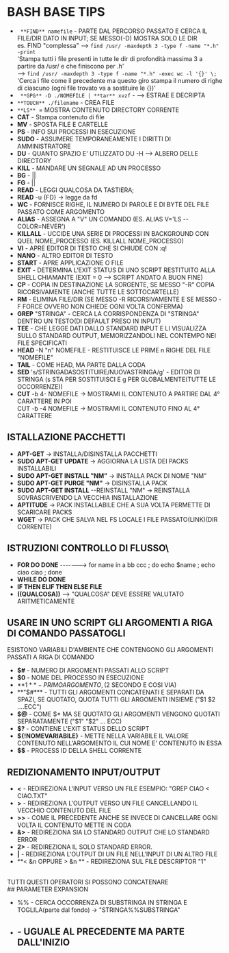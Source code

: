 # BASH BASE TIPS

* ` **FIND** namefile` - PARTE DAL PERCORSO PASSATO E CERCA IL FILE/DIR DATO IN INPUT; SE MESSO(-D) MOSTRA SOLO LE DIR <br>
es. FIND "complessa" --> `find /usr/ -maxdepth 3 -type f -name "*.h" -print   `   <br>
        'Stampa tutti i file presenti in tutte le dir di profondità massima 3 a partire da /usr/ e che finiscono per .h'        <br>
                     --> `find /usr/ -maxdepth 3 -type f -name "*.h" -exec wc -l '{}' \; ` <br>
        'Cerca i file come il precedente ma questo giro stampa il numero di righe di ciascuno (ogni file trovato va a sostituire le {})'        <br>
* ` **GPG** -D ./NOMEFILE | **tar** xvzf` - --> ESTRAE E DECRIPTA
* ` **TOUCH** ./filename ` - CREA FILE 
* `**LS** `= MOSTRA CONTENUTO DIRECTORY CORRENTE 
* **CAT** - Stampa contenuto di file
* **MV** - SPOSTA FILE E CARTELLE
* **PS** - INFO SUI PROCESSI IN ESECUZIONE
* **SUDO** - ASSUMERE TEMPORANEAMENTE I DIRITTI DI AMMINISTRATORE
* **DU** - QUANTO SPAZIO E' UTILIZZATO            DU -H --> ALBERO DELLE DIRECTORY
* **KILL** - MANDARE UN SEGNALE AD UN PROCESSO
* **BG** -    ||
* **FG** -    ||
* **READ** - LEGGI QUALCOSA DA TASTIERA; 
* **READ** -u {FD} -> legge da fd
* **WC** - FORNISCE RIGHE, IL NUMERO DI PAROLE E DI BYTE DEL FILE PASSATO COME ARGOMENTO
* **ALIAS** - ASSEGNA A "V" UN COMANDO (ES. ALIAS V='LS --COLOR=NEVER')
* **KILLALL** - UCCIDE UNA SERIE DI PROCESSI IN BACKGROUND CON QUEL NOME_PROCESSO (ES. KILLALL NOME_PROCESSO)
* **VI** - APRE EDITOR DI TESTO CHE SI CHIUDE CON :q!
* **NANO** - ALTRO EDITOR DI TESTO
* **START** - APRE APPLICAZIONE O FILE 
* **EXIT** - DETERMINA L'EXIT STATUS DI UNO SCRIPT RESTITUITO ALLA SHELL CHIAMANTE (EXIT = 0 --> SCRIPT ANDATO A BUON FINE)
* **CP** - COPIA IN DESTINAZIONE LA SORGENTE, SE MESSO "-R" COPIA RICORSIVAMENTE (ANCHE TUTTE LE SOTTOCARTELLE)
* **RM** - ELIMINA FILE/DIR (SE MESSO -R RICORSIVAMENTE E SE MESSO -F FORCE OVVERO NON CHIEDE OGNI VOLTA CONFERMA)
* **GREP** "STRINGA" - CERCA LA CORRISPONDENZA DI "STRINGA" DENTRO UN TESTO(DI DEFAULT PRESO IN INPUT)
* **TEE** - CHE LEGGE DATI DALLO STANDARD INPUT E LI VISUALIZZA SULLO STANDARD OUTPUT, MEMORIZZANDOLI NEL CONTEMPO NEI FILE SPECIFICATI
* **HEAD** -N "n" NOMEFILE - RESTITUISCE LE PRIME n RIGHE DEL FILE "NOMEFILE"
* **TAIL** - COME HEAD, MA PARTE DALLA CODA
* **SED** 's/STRINGADASOSTITUIRE/NUOVASTRINGA/g' - EDITOR DI STRINGA (s STA PER SOSTITUISCI E g PER GLOBALMENTE(TUTTE LE OCCORRENZE))
* **CUT** -b 4- NOMEFILE -> MOSTRAMI IL CONTENUTO A PARTIRE DAL 4° CARATTERE IN POI <br>
        CUT -b -4 NOMEFILE -> MOSTRAMI IL CONTENUTO FINO AL 4° CARATTERE


## ISTALLAZIONE PACCHETTI
* **APT-GET** -> INSTALLA/DISINSTALLA PACCHETTI
* **SUDO APT-GET UPDATE** -> AGGIORNA LA LISTA DEI PACKS INSTALLABILI
* **SUDO APT-GET INSTALL "NM"** -> INSTALLA PACK DI NOME "NM"
* **SUDO APT-GET PURGE "NM"** -> DISINSTALLA PACK
* **SUDO APT-GET INSTALL** --REINSTALL "NM" -> REINSTALLA SOVRASCRIVENDO LA VECCHIA INSTALLAZIONE
* **APTITUDE** -> PACK INSTALLABILE CHE A SUA VOLTA PERMETTE DI SCARICARE PACKS
* **WGET** -> PACK CHE SALVA NEL FS LOCALE I FILE PASSATO(LINK)(DIR CORRENTE)

## ISTRUZIONI CONTROLLO DI FLUSSO\\

* **FOR DO DONE** -------> for name in a bb ccc ; do echo $name ; echo ciao ciao ; done
* **WHILE DO DONE** 
* **IF THEN ELIF THEN ELSE FILE**
* **((QUALCOSA))** --> "QUALCOSA" DEVE ESSERE VALUTATO ARITMETICAMENTE


## USARE IN UNO SCRIPT GLI ARGOMENTI A RIGA DI COMANDO PASSATOGLI <br>
ESISTONO VARIABILI D'AMBIENTE CHE CONTENGONO GLI ARGOMENTI PASSATI A RIGA DI COMANDO

* **$#** - NUMERO DI ARGOMENTI PASSATI ALLO SCRIPT
* **$0** - NOME DEL PROCESSO IN ESECUZIONE
* **$1** - PRIMO ARGOMENTO, ($2 SECONDO E COSI VIA)
* **"$#*** - TUTTI GLI ARGOMENTI CONCATENATI E SEPARATI DA SPAZI, SE QUOTATO, QUOTA TUTTI GLI ARGOMENTI INSIEME ("$1 $2 ....ECC")
* **$@** - COME $* MA SE QUOTATO GLI ARGOMENTI VENGONO QUOTATI SEPARATAMENTE ("$1" "$2" ... ECC)
* **$?** - CONTIENE L'EXIT STATUS DELLO SCRIPT
* **${!NOMEVARIABILE}** - METTE NELLA VARIABILE IL VALORE CONTENUTO NELL'ARGOMENTO IL CUI NOME E' CONTENUTO IN ESSA
* **$$** - PROCESS ID DELLA SHELL CORRENTE

## REDIZIONAMENTO INPUT/OUTPUT

* **<** - REDIREZIONA L'INPUT VERSO UN FILE ESEMPIO: "GREP CIAO < CIAO.TXT"
* **>** - REDIREZIONA L'OUTPUT VERSO UN FILE CANCELLANDO IL VECCHIO CONTENUTO DEL FILE
* **>>** - COME IL PRECEDENTE ANCHE SE INVECE DI CANCELLARE OGNI VOLTA IL CONTENUTO METTE IN CODA
* **&>** - REDIREZIONA SIA LO STANDARD OUTPUT CHE LO STANDARD ERROR
* **2>** - REDIREZIONA IL SOLO STANDARD ERROR.
* **|** - REDIREZIONA L'OUTPUT DI UN FILE NELL'INPUT DI UN ALTRO FILE
* **< &n OPPURE > &n ** - REDIREZIONA SUL FILE DESCRIPTOR "1"
<br>
TUTTI QUESTI OPERATORI SI POSSONO CONCATENARE 
<br>
## PARAMETER EXPANSION

* %% - CERCA OCCORRENZA DI SUBSTRINGA IN STRINGA E TOGLILA(parte dal fondo) -> "STRINGA%%SUBSTRINGA"
* ## - UGUALE AL PRECEDENTE MA PARTE DALL'INIZIO
